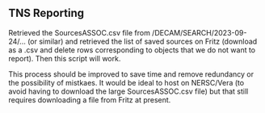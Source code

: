 ## TNS Reporting

Retrieved the SourcesASSOC.csv file from /DECAM/SEARCH/2023-09-24/... (or similar) and retrieved the list of saved sources on Fritz (download as a .csv and delete rows corresponding to objects that we do not want to report). Then this script will work.

This process should be improved to save time and remove redundancy or the possibility of mistkaes. It would be ideal to host on NERSC/Vera (to avoid having to download the large SourcesASSOC.csv file) but that still requires downloading a file from Fritz at present.
